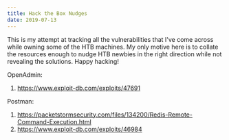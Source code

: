```yaml
---
title: Hack the Box Nudges
date: 2019-07-13
---
```


This is my attempt at tracking all the vulnerabilities that I've come across while owning some of the HTB machines.
My only motive here is to collate the resources enough to nudge HTB newbies in the right direction while not revealing the solutions. Happy hacking!

OpenAdmin:
1. <a href = "https://www.exploit-db.com/exploits/47691" target="_blank">https://www.exploit-db.com/exploits/47691</a>

Postman:
1. <a href = "https://packetstormsecurity.com/files/134200/Redis-Remote-Command-Execution.html" target="_blank">https://packetstormsecurity.com/files/134200/Redis-Remote-Command-Execution.html</a>
2. <a href = "https://www.exploit-db.com/exploits/46984" target="_blank">https://www.exploit-db.com/exploits/46984</a>
